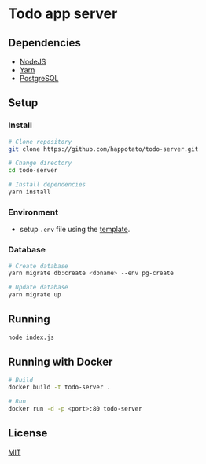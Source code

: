 # Todo app server

## Dependencies

- [NodeJS](https://nodejs.org/)
- [Yarn](https://yarnpkg.com/)
- [PostgreSQL](https://www.postgresql.org/)

## Setup

### Install

``` sh
# Clone repository
git clone https://github.com/happotato/todo-server.git

# Change directory
cd todo-server

# Install dependencies
yarn install
```

### Environment

- setup `.env` file using the [template](.template.env).

### Database

``` sh
# Create database
yarn migrate db:create <dbname> --env pg-create

# Update database
yarn migrate up
```

## Running

``` sh
node index.js
```

## Running with Docker

``` sh
# Build 
docker build -t todo-server .

# Run
docker run -d -p <port>:80 todo-server
```

## License

[MIT](LICENSE.txt)
